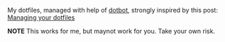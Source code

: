 My dotfiles, managed with help of
[dotbot](https://github.com/anishathalye/dotbot), strongly inspired by this
post: [Managing your dotfiles](https://github.com/anishathalye/dotbot)


**NOTE** This works for me, but maynot work for you. Take your own risk.
